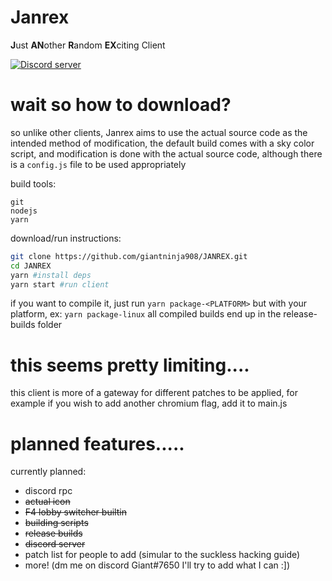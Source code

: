 # Janrex
**J**ust **AN**other **R**andom **EX**citing Client

[![Discord server](https://discordapp.com/api/guilds/858349630881923083/widget.png?style=banner1)](https://discord.gg/UdZvmNeNqq)
 
# wait so how to download?
so unlike other clients, Janrex aims to use the actual source code as the intended method of modification, the default build comes with a sky color script, and modification is done with the actual source code, although there is a `config.js` file to be used appropriately

build tools:
```
git
nodejs
yarn
```
download/run instructions:
```sh
git clone https://github.com/giantninja908/JANREX.git
cd JANREX
yarn #install deps
yarn start #run client
```
if you want to compile it, just run `yarn package-<PLATFORM>` but with your platform, ex: `yarn package-linux`
all compiled builds end up in the release-builds folder

# this seems pretty limiting....
this client is more of a gateway for different patches to be applied, for example if you wish to add another chromium flag, add it to main.js

# planned features.....
currently planned:
- discord rpc
- ~~actual icon~~
- ~~F4 lobby switcher builtin~~
- ~~building scripts~~
- ~~release builds~~
- ~~discord server~~
- patch list for people to add (simular to the suckless hacking guide)
- more! (dm me on discord Giant#7650 I'll try to add what I can :])
